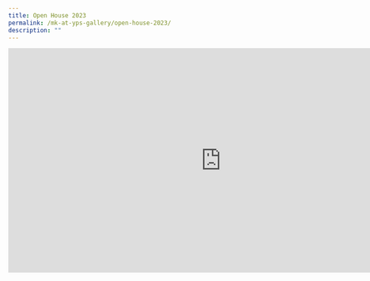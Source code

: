 ```yaml
---
title: Open House 2023
permalink: /mk-at-yps-gallery/open-house-2023/
description: ""
---
```

<iframe src="https://docs.google.com/presentation/d/e/2PACX-1vSvYJN4G38Adcg2r2xcYuKZAkVt2GWnnPivJS3Mabt_BOvtGmacZGlMjdxHHFrtUCprgxk-R-qEi4Og/embed?start=true&amp;loop=true&amp;delayms=5000" frameborder="0" width="860" height="455" allowfullscreen="true"></iframe>